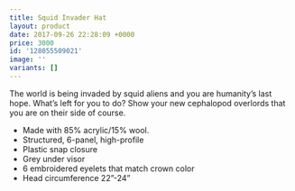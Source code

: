 ```yaml
---
title: Squid Invader Hat
layout: product
date: 2017-09-26 22:28:09 +0000
price: 3000
id: '128055509021'
image: ''
variants: []
---
```



The world is being invaded by squid aliens and you are humanity’s last hope. What’s left for you to do? Show your new cephalopod overlords that you are on their side of course.

- Made with 85% acrylic/15% wool.
- Structured, 6-panel, high-profile
- Plastic snap closure
- Grey under visor
- 6 embroidered eyelets that match crown color
- Head circumference 22”-24”
